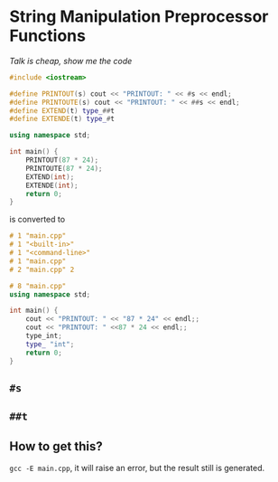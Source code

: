 # String Manipulation Preprocessor Functions

*Talk is cheap, show me the code*

```c++
#include <iostream>

#define PRINTOUT(s) cout << "PRINTOUT: " << #s << endl;
#define PRINTOUTE(s) cout << "PRINTOUT: " << ##s << endl;
#define EXTEND(t) type_##t
#define EXTENDE(t) type_#t

using namespace std;

int main() {
    PRINTOUT(87 * 24);
    PRINTOUTE(87 * 24);
    EXTEND(int);
    EXTENDE(int);
    return 0;
}
```

is converted to

```c++
# 1 "main.cpp"
# 1 "<built-in>"
# 1 "<command-line>"
# 1 "main.cpp"
# 2 "main.cpp" 2

# 8 "main.cpp"
using namespace std;

int main() {
    cout << "PRINTOUT: " << "87 * 24" << endl;;
    cout << "PRINTOUT: " <<87 * 24 << endl;;
    type_int;
    type_ "int";
    return 0;
}

```

## `#s`

## `##t`


## How to get this?

`gcc -E main.cpp`, it will raise an error, but the result still is generated.